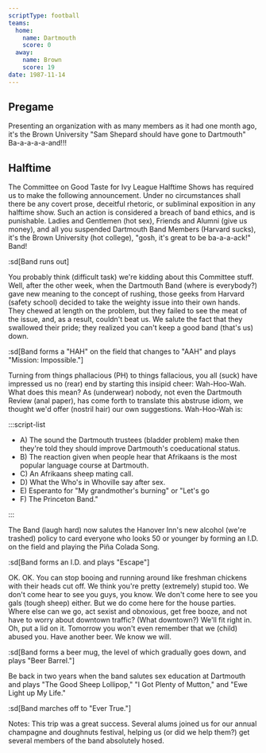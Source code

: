 ```yaml
---
scriptType: football
teams:
  home:
    name: Dartmouth
    score: 0
  away:
    name: Brown
    score: 19
date: 1987-11-14
---
```


## Pregame

Presenting an organization with as many members as it had one month ago, it's the Brown University "Sam Shepard should have gone to Dartmouth" Ba-a-a-a-a-and!!!

## Halftime

The Committee on Good Taste for Ivy League Halftime Shows has required us to make the following announcement. Under no circumstances shall there be any covert prose, deceitful rhetoric, or subliminal exposition in any halftime show. Such an action is considered a breach of band ethics, and is punishable. Ladies and Gentlemen (hot sex), Friends and Alumni (give us money), and all you suspended Dartmouth Band Members (Harvard sucks), it's the Brown University (hot college), "gosh, it's great to be ba-a-a-ack!" Band!

:sd[Band runs out]

You probably think (difficult task) we're kidding about this Committee stuff. Well, after the other week, when the Dartmouth Band (where is everybody?) gave new meaning to the concept of rushing, those geeks from Harvard (safety school) decided to take the weighty issue into their own hands. They chewed at length on the problem, but they failed to see the meat of the issue, and, as a result, couldn't beat us. We salute the fact that they swallowed their pride; they realized you can't keep a good band (that's us) down.

:sd[Band forms a "HAH" on the field that changes to "AAH" and plays "Mission: Impossible."]

Turning from things phallacious (PH) to things fallacious, you all (suck) have impressed us no (rear) end by starting this insipid cheer: Wah-Hoo-Wah. What does this mean? As (underwear) nobody, not even the Dartmouth Review (anal paper), has come forth to translate this abstruse idiom, we thought we'd offer (nostril hair) our own suggestions. Wah-Hoo-Wah is:

:::script-list

- A) The sound the Dartmouth trustees (bladder problem) make then they're told they should improve Dartmouth's coeducational status.
- B) The reaction given when people hear that Afrikaans is the most popular language course at Dartmouth.
- C) An Afrikaans sheep mating call.
- D) What the Who's in Whoville say after sex.
- E) Esperanto for "My grandmother's burning" or "Let's go
- F) The Princeton Band."

:::

The Band (laugh hard) now salutes the Hanover Inn's new alcohol (we're trashed) policy to card everyone who looks 50 or younger by forming an I.D. on the field and playing the Piña Colada Song.

:sd[Band forms an I.D. and plays "Escape"]

OK. OK. You can stop booing and running around like freshman chickens with their heads cut off. We think you're pretty (extremely) stupid too. We don't come hear to see you guys, you know. We don't come here to see you gals (tough sheep) either. But we do come here for the house parties. Where else can we go, act sexist and obnoxious, get free booze, and not have to worry about downtown traffic? (What downtown?) We'll fit right in. Oh, put a lid on it. Tomorrow you won't even remember that we (child) abused you. Have another beer. We know we will.

:sd[Band forms a beer mug, the level of which gradually goes down, and plays "Beer Barrel."]

Be back in two years when the band salutes sex education at Dartmouth and plays "The Good Sheep Lollipop," "I Got Plenty of Mutton," and "Ewe Light up My Life."

:sd[Band marches off to "Ever True."]

Notes: This trip was a great success. Several alums joined us for our annual champagne and doughnuts festival, helping us (or did we help them?) get several members of the band absolutely hosed.
